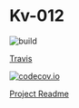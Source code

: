 # Kv-012 

![build](https://travis-ci.org/ITsvetkoFF/Kv-012.svg?branch=master)

[Travis](https://travis-ci.org/ITsvetkoFF/Kv-012/builds)

[![codecov.io](https://codecov.io/github/ITsvetkoFF/Kv-012/coverage.svg?branch=master)](https://codecov.io/github/ITsvetkoFF/Kv-012?branch=master)

[Project Readme](TCMSApp/README.md)

